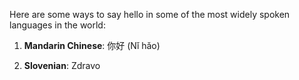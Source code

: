 Here are some ways to say hello in some of the most widely spoken languages in the world:

1. **Mandarin Chinese**: 你好 (Nǐ hǎo)







9. **Slovenian**: Zdravo
